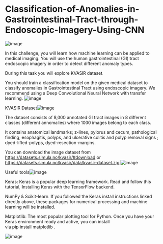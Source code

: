 # Classification-of-Anomalies-in-Gastrointestinal-Tract-through-Endoscopic-Imagery-Using-CNN

![image](https://user-images.githubusercontent.com/62339931/111059431-7c0e6100-84bb-11eb-8c32-e6afc97aff93.png)

In this challenge, you will learn how machine learning can be applied to medical imaging.
You will use the human gastrointestinal (GI) tract endoscopic imagery in order to detect different anomaly types.

During this task you will explore KVASIR dataset. 

You should train a classification model on the given medical dataset to classify anomalies in Gastrointestinal Tract using endoscopic imagery. 
We recommend  using a Deep Convolutional Neural Network with transfer learning.
![image](https://user-images.githubusercontent.com/62339931/111059436-83ce0580-84bb-11eb-8d82-46a6593e575b.png)

KVASIR Dataset![image](https://user-images.githubusercontent.com/62339931/111059446-9b0cf300-84bb-11eb-8d75-8d4a92b444df.png)

The dataset consists of 8,000 annotated GI tract images in 8 different classes (different annomalies) where 1000 images belong to each class.

It contains anatomical landmarks; z-lines, pylorus and cecum, pathological finding; esophagitis, polyps, and ulcerative colitis and polyp removal signs ; dyed-lifted-polyps, dyed-resection-margins.

You can download the image dataset from
https://datasets.simula.no/kvasir/#download or 
https://datasets.simula.no/kvasir/data/kvasir-dataset.zip
![image](https://user-images.githubusercontent.com/62339931/111059447-9e07e380-84bb-11eb-9fbb-f28acdfe5ea4.png)

Useful tools![image](https://user-images.githubusercontent.com/62339931/111059452-a3fdc480-84bb-11eb-9bac-5a860435dbbe.png)

Keras: Keras is a popular deep learning framework. Read and follow this tutorial, Installing Keras with the TensorFlow backend.

NumPy & Scikit-learn: If you followed the Keras install instructions linked directly above, these packages for numerical processing and machine learning will be installed.

Matplotlib: The most popular plotting tool for Python. Once you have your Keras environment ready and active, you can install via pip install matplotlib .

![image](https://user-images.githubusercontent.com/62339931/111059453-a829e200-84bb-11eb-8c9e-8fd6333bb46a.png)
